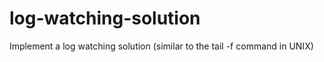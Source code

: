 # log-watching-solution
 Implement a log watching solution (similar to the tail -f command in UNIX)
